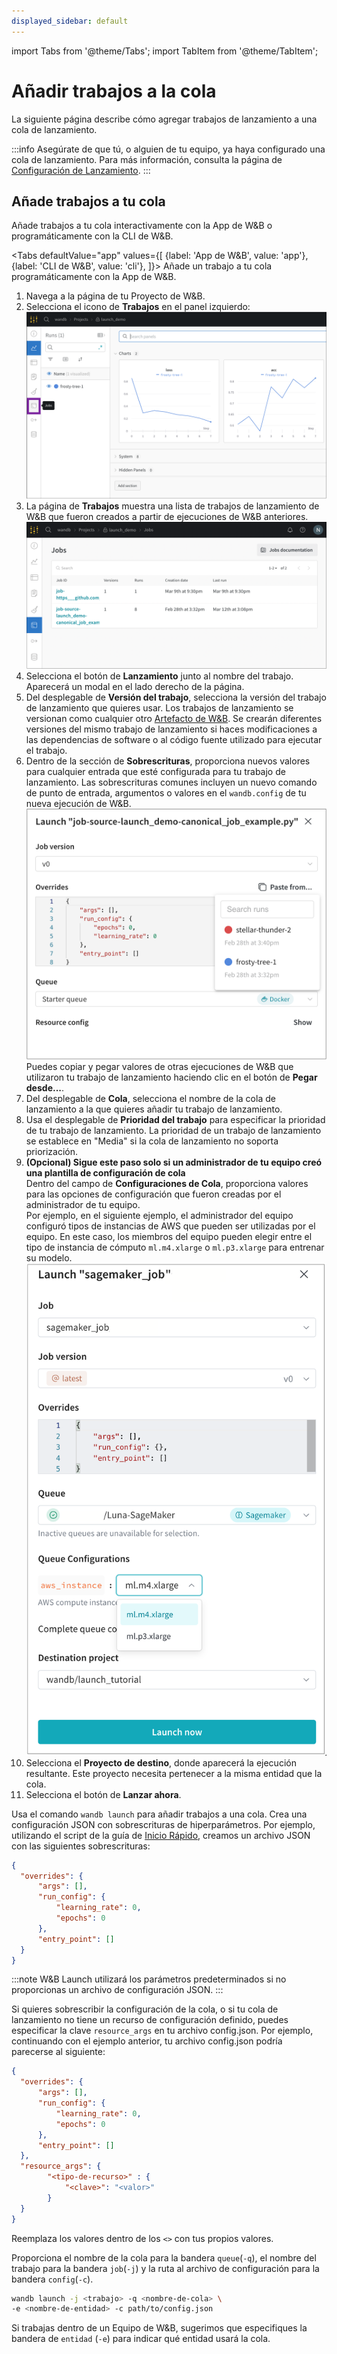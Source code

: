 ```yaml
---
displayed_sidebar: default
---
```

import Tabs from '@theme/Tabs';
import TabItem from '@theme/TabItem';

# Añadir trabajos a la cola

La siguiente página describe cómo agregar trabajos de lanzamiento a una cola de lanzamiento.

:::info
Asegúrate de que tú, o alguien de tu equipo, ya haya configurado una cola de lanzamiento. Para más información, consulta la página de [Configuración de Lanzamiento](./setup-launch.md).
:::

## Añade trabajos a tu cola

Añade trabajos a tu cola interactivamente con la App de W&B o programáticamente con la CLI de W&B.

<Tabs
  defaultValue="app"
  values={[
    {label: 'App de W&B', value: 'app'},
    {label: 'CLI de W&B', value: 'cli'},
  ]}>
  <TabItem value="app">
Añade un trabajo a tu cola programáticamente con la App de W&B.

1. Navega a la página de tu Proyecto de W&B.
2. Selecciona el icono de **Trabajos** en el panel izquierdo:
  ![](/images/launch/project_jobs_tab_gs.png)
3. La página de **Trabajos** muestra una lista de trabajos de lanzamiento de W&B que fueron creados a partir de ejecuciones de W&B anteriores. 
  ![](/images/launch/view_jobs.png)
4. Selecciona el botón de **Lanzamiento** junto al nombre del trabajo. Aparecerá un modal en el lado derecho de la página.
5. Del desplegable de **Versión del trabajo**, selecciona la versión del trabajo de lanzamiento que quieres usar. Los trabajos de lanzamiento se versionan como cualquier otro [Artefacto de W&B](../artifacts/create-a-new-artifact-version.md). Se crearán diferentes versiones del mismo trabajo de lanzamiento si haces modificaciones a las dependencias de software o al código fuente utilizado para ejecutar el trabajo.
6. Dentro de la sección de **Sobrescrituras**, proporciona nuevos valores para cualquier entrada que esté configurada para tu trabajo de lanzamiento. Las sobrescrituras comunes incluyen un nuevo comando de punto de entrada, argumentos o valores en el `wandb.config` de tu nueva ejecución de W&B.  
  ![](/images/launch/create_starter_queue_gs.png)
  Puedes copiar y pegar valores de otras ejecuciones de W&B que utilizaron tu trabajo de lanzamiento haciendo clic en el botón de **Pegar desde...**.
7. Del desplegable de **Cola**, selecciona el nombre de la cola de lanzamiento a la que quieres añadir tu trabajo de lanzamiento. 
8. Usa el desplegable de **Prioridad del trabajo** para especificar la prioridad de tu trabajo de lanzamiento. La prioridad de un trabajo de lanzamiento se establece en "Media" si la cola de lanzamiento no soporta priorización.
9. **(Opcional) Sigue este paso solo si un administrador de tu equipo creó una plantilla de configuración de cola**  
Dentro del campo de **Configuraciones de Cola**, proporciona valores para las opciones de configuración que fueron creadas por el administrador de tu equipo.  
Por ejemplo, en el siguiente ejemplo, el administrador del equipo configuró tipos de instancias de AWS que pueden ser utilizadas por el equipo. En este caso, los miembros del equipo pueden elegir entre el tipo de instancia de cómputo `ml.m4.xlarge` o `ml.p3.xlarge` para entrenar su modelo.
![](/images/launch/team_member_use_config_template.png)
10. Selecciona el **Proyecto de destino**, donde aparecerá la ejecución resultante. Este proyecto necesita pertenecer a la misma entidad que la cola.
11. Selecciona el botón de **Lanzar ahora**. 


  </TabItem>
    <TabItem value="cli">

Usa el comando `wandb launch` para añadir trabajos a una cola. Crea una configuración JSON con sobrescrituras de hiperparámetros. Por ejemplo, utilizando el script de la guía de [Inicio Rápido](./walkthrough.md), creamos un archivo JSON con las siguientes sobrescrituras:

```json title="config.json"
{
  "overrides": {
      "args": [],
      "run_config": {
          "learning_rate": 0,
          "epochs": 0
      },   
      "entry_point": []
  }
}
```

:::note
W&B Launch utilizará los parámetros predeterminados si no proporcionas un archivo de configuración JSON.
:::

Si quieres sobrescribir la configuración de la cola, o si tu cola de lanzamiento no tiene un recurso de configuración definido, puedes especificar la clave `resource_args` en tu archivo config.json. Por ejemplo, continuando con el ejemplo anterior, tu archivo config.json podría parecerse al siguiente:

```json title="config.json"
{
  "overrides": {
      "args": [],
      "run_config": {
          "learning_rate": 0,
          "epochs": 0
      },
      "entry_point": []
  },
  "resource_args": {
        "<tipo-de-recurso>" : {
            "<clave>": "<valor>"
        }
  }
}
```

Reemplaza los valores dentro de los `<>` con tus propios valores.



Proporciona el nombre de la cola para la bandera `queue`(`-q`), el nombre del trabajo para la bandera `job`(`-j`) y la ruta al archivo de configuración para la bandera `config`(`-c`).

```bash
wandb launch -j <trabajo> -q <nombre-de-cola> \ 
-e <nombre-de-entidad> -c path/to/config.json
```
Si trabajas dentro de un Equipo de W&B, sugerimos que especifiques la bandera de `entidad` (`-e`) para indicar qué entidad usará la cola.